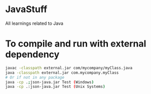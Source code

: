 # JavaStuff
All learnings related to Java

# To compile and run with external dependency
```sh
javac -classpath external.jar com/mycompany/myClass.java
java -classpath external.jar com.mycompany.myClass
# Or if not in any package
java -cp .;json-java.jar Test (Windows)
java -cp .:json-java.jar Test (Unix Systems)

```
